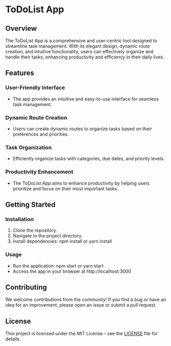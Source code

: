 # ToDoList App

## Overview
The ToDoList App is a comprehensive and user-centric tool designed to streamline task management. With its elegant design, dynamic route creation, and intuitive functionality, users can effectively organize and handle their tasks, enhancing productivity and efficiency in their daily lives.

## Features
### User-Friendly Interface
- The app provides an intuitive and easy-to-use interface for seamless task management.

### Dynamic Route Creation
- Users can create dynamic routes to organize tasks based on their preferences and priorities.

### Task Organization
- Efficiently organize tasks with categories, due dates, and priority levels.

### Productivity Enhancement
- The ToDoList App aims to enhance productivity by helping users prioritize and focus on their most important tasks.

## Getting Started
### Installation

1. Clone the repository.
2. Navigate to the project directory.
3. Install dependencies: npm install or yarn install
### Usage
- Run the application: npm start or yarn start
- Access the app in your browser at http://localhost:3000
## Contributing
We welcome contributions from the community! If you find a bug or have an idea for an improvement, please open an issue or submit a pull request.

## License
This project is licensed under the MIT License - see the [LICENSE](LICENSE) file for details.
